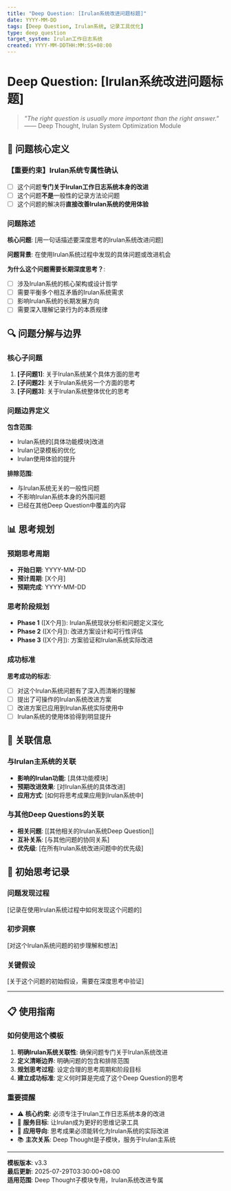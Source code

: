 ```yaml
---
title: "Deep Question: [Irulan系统改进问题标题]"
date: YYYY-MM-DD
tags: [Deep Question, Irulan系统, 记录工具优化]
type: deep_question
target_system: Irulan工作日志系统
created: YYYY-MM-DDTHH:MM:SS+08:00
---
```


# Deep Question: [Irulan系统改进问题标题]

> *"The right question is usually more important than the right answer."*  
> —— Deep Thought, Irulan System Optimization Module

## 🎯 问题核心定义

### 【重要约束】Irulan系统专属性确认
- [ ] 这个问题**专门关于Irulan工作日志系统本身的改进**
- [ ] 这个问题**不是**一般性的记录方法论问题
- [ ] 这个问题的解决将**直接改善Irulan系统的使用体验**

### 问题陈述
**核心问题**: [用一句话描述要深度思考的Irulan系统改进问题]

**问题背景**: 在使用Irulan系统过程中发现的具体问题或改进机会

**为什么这个问题需要长期深度思考？**:
- [ ] 涉及Irulan系统的核心架构或设计哲学
- [ ] 需要平衡多个相互矛盾的Irulan系统需求
- [ ] 影响Irulan系统的长期发展方向
- [ ] 需要深入理解记录行为的本质规律

## 🔍 问题分解与边界

### 核心子问题
1. **[子问题1]**: 关于Irulan系统某个具体方面的思考
2. **[子问题2]**: 关于Irulan系统另一个方面的思考
3. **[子问题3]**: 关于Irulan系统整体优化的思考

### 问题边界定义
**包含范围**:
- Irulan系统的[具体功能模块]改进
- Irulan记录模板的优化
- Irulan使用体验的提升

**排除范围**:
- 与Irulan系统无关的一般性问题
- 不影响Irulan系统本身的外围问题
- 已经在其他Deep Question中覆盖的内容

## 📊 思考规划

### 预期思考周期
- **开始日期**: YYYY-MM-DD
- **预计周期**: [X个月]
- **预期完成**: YYYY-MM-DD

### 思考阶段规划
- **Phase 1** ([X个月]): Irulan系统现状分析和问题定义深化
- **Phase 2** ([X个月]): 改进方案设计和可行性评估
- **Phase 3** ([X个月]): 方案验证和Irulan系统实际改进

### 成功标准
**思考成功的标志**:
- [ ] 对这个Irulan系统问题有了深入而清晰的理解
- [ ] 提出了可操作的Irulan系统改进方案
- [ ] 改进方案已应用到Irulan系统实际使用中
- [ ] Irulan系统的使用体验得到明显提升

## 🔗 关联信息

### 与Irulan主系统的关联
- **影响的Irulan功能**: [具体功能模块]
- **预期改进效果**: [对Irulan系统的具体改进]
- **应用方式**: [如何将思考成果应用到Irulan系统中]

### 与其他Deep Questions的关联
- **相关问题**: [[其他相关的Irulan系统Deep Question]]
- **互补关系**: [与其他问题的协同关系]
- **优先级**: [在所有Irulan系统改进问题中的优先级]

## 📝 初始思考记录

### 问题发现过程
[记录在使用Irulan系统过程中如何发现这个问题的]

### 初步洞察
[对这个Irulan系统问题的初步理解和想法]

### 关键假设
[关于这个问题的初始假设，需要在深度思考中验证]

---

## 📋 使用指南

### 如何使用这个模板
1. **明确Irulan系统关联性**: 确保问题专门关于Irulan系统改进
2. **定义清晰边界**: 明确问题的包含和排除范围
3. **规划思考过程**: 设定合理的思考周期和阶段目标
4. **建立成功标准**: 定义何时算是完成了这个Deep Question的思考

### 重要提醒
- ⚠️ **核心约束**: 必须专注于Irulan工作日志系统本身的改进
- 🎯 **服务目标**: 让Irulan成为更好的思维记录工具
- 🔄 **应用导向**: 思考成果必须能转化为Irulan系统的实际改进
- 📚 **主次关系**: Deep Thought是子模块，服务于Irulan主系统

---

**模板版本**: v3.3  
**最后更新**: 2025-07-29T03:30:00+08:00  
**适用范围**: Deep Thought子模块专用，Irulan系统改进专属